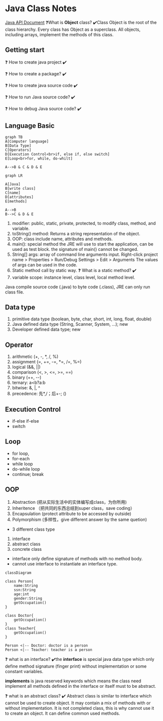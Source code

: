 # Java Class Notes

[Java API Document](https://docs.oracle.com/javase/8/docs/api/)
❓What is **Object** class?
✔️Class Object is the root of the class hierarchy. Every class has Object as a superclass. All objects, including arrays, implement the methods of this class.

## Getting start
❓ How to create java project
✔️

❓ How to create a package?
✔️

❓ How to create java source code
✔️

❓ How to run Java source code?
✔️

❓ How to debug Java source code?
✔️

## Language Basic

```mermaid
graph TB
A[Computer language]
B[Data Type]
C[Operators]
D[Execution Control<br>if, else if, else switch]
E[Loop<br>for, while, do-whilt]

A-->B & C & D & E
```

```mermaid
graph LR

A[Java]
B[write class]
C[name]
D[attributes]
E[methods]

A-->B
B-->C & D & E
```

1. modifier: public, static, private, protected, to modify class, method, and variable.
2. toString() method: Returns a string representation of the object.
3. OOP: class include name, attributes and methods.
4. main(): special method the JRE will use to start the application, can be used as test block. the signature of main() cannot be changed.
5. String[] args: array of command line arguments input.
    Right-click project name > Properties > Run/Debug Settings > Edit > Arguments
    The values of args can be used in the code.
6. Static method call by static way.
❓ What is a static method?
✔️
7. variable scope: instance level, class level, local method level.

Java compile source code (.java) to byte code (.class), JRE can only run class file.

## Data type
1. primitive data type (boolean, byte, char, short, int, long, float, double)
2. Java defined data type (String, Scanner, System, ...); new <class name>
3. Developer defined data type; new <class name>

## Operator
1. arithmetic (+, -, *, /, %)
2. assignment (=, +=, -=, *=, /=, %=)
3. logical (&&, ||)
4. comparison (<, >, <=, >=, ==)
5. binary (++, --)
6. ternary: a<b?a:b
7. bitwise: &, |, ^
8. precedence: 先*,/；后+-; ()

## Execution Control
* if-else if-else
* switch

## Loop
* for loop, 
* for-each
* while loop
* do-while loop
* continue; break

## OOP
1. Abstraction (把从实际生活中的实体编写成class，为你所用)
2. Inheritence （把共同的东西总结到super class，save coding）
3. Encapsulation (protect attribute to be accessed by outside)
4. Polymorphism (多样性，give different answer by the same quetion)

* 3 different class type
1. interface
2. abstract class
3. concrete class

* interface only define signature of methods with no method body.
* cannot use interface to instantiate an interface type.

```mermaid
classDiagram

class Person{
    name:String
    ssn:String
    age:int
    gender:String
    getOccupation()
}

class Doctor{
    getOccupation()
}
class Teacher{
    getOccupation()
}

Person <|-- Doctor: doctor is a person
Person <|-- Teacher: teacher is a person
```

❓ what is an interface?
✔️the **interface** is special java data type which only define method signature (finger print) without implementation or some constant variables.

**implements** is java reserved keywords which means the class need implement all methods defined in the interface or itself must to be abstract.

❓ what is an abstract class?
✔️ Abstract class is similar to interface which cannot be used to create object. It may contain a mix of methods with or without implementation. It is not completed class, this is why cannot use it to create an object. It can define common used methods.